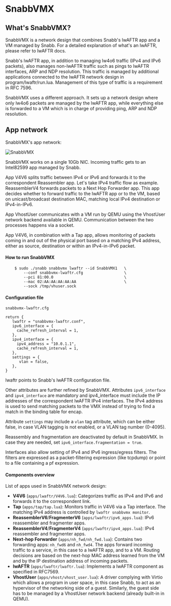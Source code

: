 # SnabbVMX

## What's SnabbVMX?

SnabbVMX is a network design that combines Snabb's lwAFTR app and a VM managed
by Snabb.  For a detailed explanation of what's an lwAFTR, please refer to
lwAFTR docs.

Snabb's lwAFTR app, in addition to managing lw4o6 traffic (IPv4 and IPv6 packets),
also manages non-lwAFTR traffic such as pings to lwAFTR interfaces, ARP and
NDP resolution.  This traffic is managed by additional applications connected to
the lwAFTR network design in program/lwaftr/run.lua.  Management of this type
of traffic is a requirement in RFC 7596.

SnabbVMX uses a different approach.  It sets up a network design where only lw4o6
packets are managed by the lwAFTR app, while everything else is forwarded to a VM
which is in charge of providing ping, ARP and NDP resolution.

## App network

SnabbVMX's app network:

![SnabbVMX](.images/snabbvmx.png)

SnabbVMX works on a single 10Gb NIC.  Incoming traffic gets to an Intel82599 app
managed by Snabb.

App V4V6 splits traffic between IPv4 or IPv6 and forwards it to the correspondent
Reassembler app.  Let's take IPv4 traffic flow as example. ReassemblerV4 forwards
packets to a Next Hop Forwarder app.  This app decides whether to forward traffic
to the lwAFTR app or to the VM, based on unicast/broadcast destination MAC,
matching local IPv4 destination or IPv4-in-IPv6.

App VhostUser communicates with a VM run by QEMU using the VhostUser network
backend available in QEMU.  Communication between the two processes happens via
a socket.

App V4V6, in combination with a Tap app, allows monitoring of packets coming
in and out of the physical port based on a matching IPv4 address, either as
source, destination or within an IPv4-in-IPv6 packet.

#### How to run SnabbVMX

```
    $ sudo ./snabb snabbvmx lwaftr --id SnabbVMX1   \
        --conf snabbvmx-lwaftr.cfg                  \
        --pci 81:00.0                               \
        --mac 02:AA:AA:AA:AA:AA                     \
        --sock /tmp/vhuser.sock
```

#### Configuration file

`snabbvmx-lwaftr.cfg`

```
return {
   lwaftr = "snabbvmx-lwaftr.conf",
   ipv6_interface = {
     cache_refresh_interval = 1,
   },
   ipv4_interface = {
     ipv4_address = "10.0.1.1",
     cache_refresh_interval = 1,
   },
   settings = {
      vlan = false,
   },
}
```

lwaftr points to Snabb's lwAFTR configuration file.

Other attributes are further refined by SnabbVMX.  Attributes `ipv6_interface`
and `ipv4_interface` are mandatory and ipv4_interface must include the IP
addresses of the correspondent lwAFTR IPv4 interfaces. The IPv4 address is
used to send matching packets to the VMX instead of trying to find a match in
the binding table for encap.

Attribute `settings` may include a `vlan` tag attribute, which can be either
false, in case VLAN tagging is not enabled, or a VLAN tag number (0-4095).

Reassembly and fragmentation are deactivated by default in SnabbVMX.  In case
they are needed, set `ipv6_interface.fragmentation = true`.

Interfaces also allow setting of IPv4 and IPv6 ingress/egress filters.  The
filters are expressed as a packet-filtering expression (like tcpdump) or point
to a file containing a pf expression.

#### Components overview

List of apps used in SnabbVMX network design:

* **V4V6** (`apps/lwaftr/V4V6.lua`):  Categorizes traffic as IPv4 and IPv6 and
forwards it to the correspondent link.
* **Tap** (`apps/tap/tap.lua`):  Monitors traffic in V4V6 via a Tap interface.
The matching IPv4 address is controlled by `lwaftr snabbvmx monitor`.
* **ReassemblerV6**/**FragmenterV6** (`apps/lwaftr/ipv6_apps.lua`):  IPv6
reassembler and fragmenter apps.
* **ReassemblerV4**/**FragmenterV4** (`apps/lwaftr/ipv4_apps.lua`):  IPv4
reassembler and fragmenter apps.
* **Next-hop Forwarder** (`apps/nh_fwd/nh_fwd.lua`): Contains two forwarding apps:
`nh_fwd6` and `nh_fwd4`.  The apps forward incoming traffic to a service, in this
case to a lwAFTR app, and to a VM.  Routing decisions are based on the next-hop
MAC address learned from the VM and by the IP destination address of incoming
packets.
* **lwAFTR** (`apps/lwaftr/lwaftr.lua`):  Implements a lwAFTR component as
specified in RFC7569.
* **VhostUser** (`apps/vhost/vhost_user.lua`):  A driver complying with Virtio
which allows a program in user space, in this case Snabb, to act as an hypervisor
of the networking side of a guest.  Similarly, the guest side has to be managed
by a VhostUser network backend (already built-in in QEMU).
